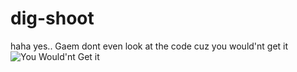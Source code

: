 # dig-shoot
haha yes.. Gaem
dont even look at the code cuz
you would'nt get it<img src="https://i.kym-cdn.com/entries/icons/original/000/031/622/cover1.jpg"
     alt="You Would'nt Get it"
     style="float: left; margin-right: 10px;" />
